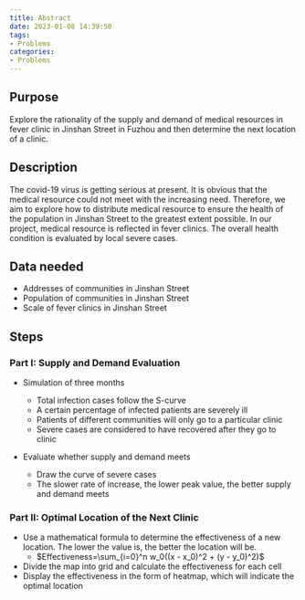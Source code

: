 ```yaml
---
title: Abstract
date: 2023-01-08 14:39:50
tags: 
- Problems
categories: 
- Problems
---
```


## Purpose
Explore the rationality of the supply and demand of medical resources in fever clinic in Jinshan Street in Fuzhou and then determine the next location of a clinic.

## Description
The covid-19 virus is getting serious at present. It is obvious that the medical resource could not meet with the increasing need. Therefore, we aim to explore how to distribute medical resource to ensure the health of the population in Jinshan Street to the greatest extent possible. In our project, medical resource is reflected in fever clinics. The overall health condition is evaluated by local severe cases.

## Data needed
- Addresses of communities in Jinshan Street 
- Population of communities in Jinshan Street 
- Scale of fever clinics in Jinshan Street


## Steps
### Part I: Supply and Demand Evaluation
- Simulation of three months
    - Total infection cases follow the S-curve
    - A certain percentage of infected patients are severely ill
    - Patients of different communities will only go to a particular clinic
    - Severe cases are considered to have recovered after they go to clinic
     

- Evaluate whether supply and demand meets
    - Draw the curve of severe cases
    - The slower rate of increase, the lower peak value, the better supply and demand meets

### Part II: Optimal Location of the Next Clinic
- Use a mathematical formula to determine the effectiveness of a new location. The lower the value is, the better the location will be.
  - $Effectiveness=\sum_{i=0}^n w_0((x - x_0)^2 + (y - y_0)^2)$
- Divide the map into grid and calculate the effectiveness for each cell
- Display the effectiveness in the form of heatmap, which will  indicate the optimal location